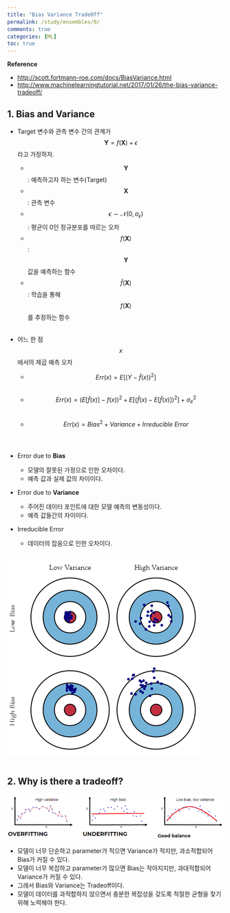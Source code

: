 ```yaml
---
title: "Bias Variance TradeOff"
permalink: /study/ensembles/0/
comments: true
categories: [ML]
toc: true
---
```


**Reference**

- http://scott.fortmann-roe.com/docs/BiasVariance.html
- http://www.machinelearningtutorial.net/2017/01/26/the-bias-variance-tradeoff/


## 1. Bias and Variance

- Target 변수와 관측 변수 간의 관계가 $$ \mathbf{Y} = f(\mathbf{X}) + \epsilon $$ 라고 가정하자.
  - $$ \mathbf{Y} $$ : 예측하고자 하는 변수(Target)
  - $$ \mathbf{X} $$ : 관측 변수
  - $$ \epsilon\sim\mathcal{N}(0,\sigma_\epsilon) $$ : 평균이 0인 정규분포를 따르는 오차
  - $$ f(\mathbf{X}) $$ : $$ \mathbf{Y} $$ 값을 예측하는 함수
  - $$ \hat{f}(\mathbf{X}) $$ : 학습을 통해 $$ f(\mathbf{X}) $$를 추정하는 함수
<br><br>

- 어느 한 점 $$ x $$에서의 제곱 예측 오차
  - $$ Err(x) = E[(Y - \hat{f}\left(x\right))^2] $$ <br>
  - $$ Err(x) = (E[\hat{f}\left(x\right)] - f\left(x\right))^2 +
    E[(\hat{f}\left(x\right) - E[\hat{f}\left(x\right)])^2] + \sigma_e^2 $$ <br>
  - $$ Err(x) = Bias^2 + Variance + Irreducible\ Error $$
<br><br>

- Error due to **Bias**
  - 모델의 잘못된 가정으로 인한 오차이다.
  - 예측 값과 실제 값의 차이이다.

- Error due to **Variance**
  - 주어진 데이터 포인트에 대한 모델 예측의 변동성이다.
  - 예측 값들간의 차이이다.

- Irreducible Error
  - 데이터의 잡음으로 인한 오차이다.
<br><br>

![fig.1](images/ensembles_0_1.png)
<br><br>

## 2. Why is there a tradeoff?

![fig.2](images/ensembles_0_2.png)

- 모델이 너무 단순하고 parameter가 적으면 Variance가 적지만, 과소적합되어 Bias가 커질 수 있다.
- 모델이 너무 복잡하고 parameter가 많으면 Bias는 작아지지만, 과대적합되어 Variance가 커질 수 있다.
- 그래서 Bias와 Variance는 Tradeoff이다.
- 모델이 데이터를 과적합하지 않으면서 충분한 복잡성을 갖도록 적절한 균형을 찾기 위해 노력해야 한다.
